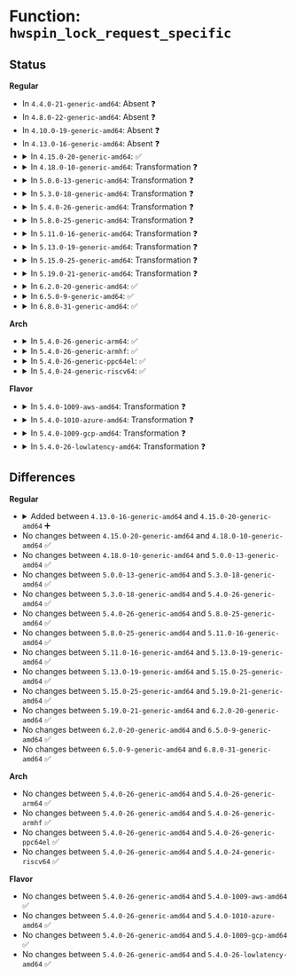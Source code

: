 # Function: <code>hwspin_lock_request_specific</code>

## Status
<b>Regular</b>
<ul>
<li>
In <code>4.4.0-21-generic-amd64</code>: Absent ❓
</li>
<li>
In <code>4.8.0-22-generic-amd64</code>: Absent ❓
</li>
<li>
In <code>4.10.0-19-generic-amd64</code>: Absent ❓
</li>
<li>
In <code>4.13.0-16-generic-amd64</code>: Absent ❓
</li>
<li>
<details>
<summary>In <code>4.15.0-20-generic-amd64</code>: ✅</summary>

```c
struct hwspinlock * hwspin_lock_request_specific(unsigned int id)
```

```json
{
  "name": "hwspin_lock_request_specific",
  "collision_type": "Unique Global",
  "inline_type": "No",
  "funcs": [
    {
      "addr": 18446744071587306144,
      "name": "hwspin_lock_request_specific",
      "external": true,
      "loc": "drivers/hwspinlock/hwspinlock_core.c:590",
      "file": "drivers/hwspinlock/hwspinlock_core.c",
      "inline": "seen, unknown",
      "caller_inline": [],
      "caller_func": []
    }
  ],
  "symbols": [
    {
      "addr": 18446744071587306144,
      "name": "hwspin_lock_request_specific",
      "section": ".text",
      "bind": "STB_GLOBAL",
      "size": 205
    }
  ]
}
```
</details>
</li>
<li>
<details>
<summary>In <code>4.18.0-10-generic-amd64</code>: Transformation ❓</summary>

```c
struct hwspinlock * hwspin_lock_request_specific(unsigned int id)
```

```json
{
  "name": "hwspin_lock_request_specific",
  "collision_type": "Unique Global",
  "inline_type": "No",
  "funcs": [
    {
      "addr": 0,
      "name": "hwspin_lock_request_specific",
      "external": true,
      "loc": "drivers/hwspinlock/hwspinlock_core.c:617",
      "file": "drivers/hwspinlock/hwspinlock_core.c",
      "inline": "seen, unknown",
      "caller_inline": [],
      "caller_func": [
        "drivers/base/regmap/regmap.c:__regmap_init"
      ]
    }
  ],
  "symbols": [
    {
      "addr": 18446744071587609617,
      "name": "hwspin_lock_request_specific.cold.9",
      "section": ".text",
      "bind": "STB_LOCAL",
      "size": 56
    },
    {
      "addr": 18446744071587608128,
      "name": "hwspin_lock_request_specific",
      "section": ".text",
      "bind": "STB_GLOBAL",
      "size": 163
    }
  ]
}
```
</details>
</li>
<li>
<details>
<summary>In <code>5.0.0-13-generic-amd64</code>: Transformation ❓</summary>

```c
struct hwspinlock * hwspin_lock_request_specific(unsigned int id)
```

```json
{
  "name": "hwspin_lock_request_specific",
  "collision_type": "Unique Global",
  "inline_type": "No",
  "funcs": [
    {
      "addr": 0,
      "name": "hwspin_lock_request_specific",
      "external": true,
      "loc": "drivers/hwspinlock/hwspinlock_core.c:728",
      "file": "drivers/hwspinlock/hwspinlock_core.c",
      "inline": "seen, unknown",
      "caller_inline": [],
      "caller_func": [
        "drivers/base/regmap/regmap.c:__regmap_init",
        "drivers/hwspinlock/hwspinlock_core.c:devm_hwspin_lock_request_specific"
      ]
    }
  ],
  "symbols": [
    {
      "addr": 18446744071587738417,
      "name": "hwspin_lock_request_specific.cold.13",
      "section": ".text",
      "bind": "STB_LOCAL",
      "size": 56
    },
    {
      "addr": 18446744071587736512,
      "name": "hwspin_lock_request_specific",
      "section": ".text",
      "bind": "STB_GLOBAL",
      "size": 163
    }
  ]
}
```
</details>
</li>
<li>
<details>
<summary>In <code>5.3.0-18-generic-amd64</code>: Transformation ❓</summary>

```c
struct hwspinlock * hwspin_lock_request_specific(unsigned int id)
```

```json
{
  "name": "hwspin_lock_request_specific",
  "collision_type": "Unique Global",
  "inline_type": "No",
  "funcs": [
    {
      "addr": 0,
      "name": "hwspin_lock_request_specific",
      "external": true,
      "loc": "drivers/hwspinlock/hwspinlock_core.c:750",
      "file": "drivers/hwspinlock/hwspinlock_core.c",
      "inline": "seen, unknown",
      "caller_inline": [],
      "caller_func": [
        "drivers/base/regmap/regmap.c:__regmap_init",
        "drivers/hwspinlock/hwspinlock_core.c:devm_hwspin_lock_request_specific"
      ]
    }
  ],
  "symbols": [
    {
      "addr": 18446744071588023017,
      "name": "hwspin_lock_request_specific.cold",
      "section": ".text",
      "bind": "STB_LOCAL",
      "size": 76
    },
    {
      "addr": 18446744071588021456,
      "name": "hwspin_lock_request_specific",
      "section": ".text",
      "bind": "STB_GLOBAL",
      "size": 165
    }
  ]
}
```
</details>
</li>
<li>
<details>
<summary>In <code>5.4.0-26-generic-amd64</code>: Transformation ❓</summary>

```c
struct hwspinlock * hwspin_lock_request_specific(unsigned int id)
```

```json
{
  "name": "hwspin_lock_request_specific",
  "collision_type": "Unique Global",
  "inline_type": "No",
  "funcs": [
    {
      "addr": 0,
      "name": "hwspin_lock_request_specific",
      "external": true,
      "loc": "drivers/hwspinlock/hwspinlock_core.c:750",
      "file": "drivers/hwspinlock/hwspinlock_core.c",
      "inline": "seen, unknown",
      "caller_inline": [],
      "caller_func": [
        "drivers/base/regmap/regmap.c:__regmap_init",
        "drivers/hwspinlock/hwspinlock_core.c:devm_hwspin_lock_request_specific"
      ]
    }
  ],
  "symbols": [
    {
      "addr": 18446744071588230456,
      "name": "hwspin_lock_request_specific.cold",
      "section": ".text",
      "bind": "STB_LOCAL",
      "size": 57
    },
    {
      "addr": 18446744071588229072,
      "name": "hwspin_lock_request_specific",
      "section": ".text",
      "bind": "STB_GLOBAL",
      "size": 165
    }
  ]
}
```
</details>
</li>
<li>
<details>
<summary>In <code>5.8.0-25-generic-amd64</code>: Transformation ❓</summary>

```c
struct hwspinlock * hwspin_lock_request_specific(unsigned int id)
```

```json
{
  "name": "hwspin_lock_request_specific",
  "collision_type": "Unique Global",
  "inline_type": "No",
  "funcs": [
    {
      "addr": 0,
      "name": "hwspin_lock_request_specific",
      "external": true,
      "loc": "drivers/hwspinlock/hwspinlock_core.c:752",
      "file": "drivers/hwspinlock/hwspinlock_core.c",
      "inline": "seen, unknown",
      "caller_inline": [],
      "caller_func": [
        "drivers/base/regmap/regmap.c:__regmap_init",
        "drivers/hwspinlock/hwspinlock_core.c:devm_hwspin_lock_request_specific"
      ]
    }
  ],
  "symbols": [
    {
      "addr": 18446744071589105183,
      "name": "hwspin_lock_request_specific.cold",
      "section": ".text",
      "bind": "STB_LOCAL",
      "size": 57
    },
    {
      "addr": 18446744071589103504,
      "name": "hwspin_lock_request_specific",
      "section": ".text",
      "bind": "STB_GLOBAL",
      "size": 159
    }
  ]
}
```
</details>
</li>
<li>
<details>
<summary>In <code>5.11.0-16-generic-amd64</code>: Transformation ❓</summary>

```c
struct hwspinlock * hwspin_lock_request_specific(unsigned int id)
```

```json
{
  "name": "hwspin_lock_request_specific",
  "collision_type": "Unique Global",
  "inline_type": "No",
  "funcs": [
    {
      "addr": 0,
      "name": "hwspin_lock_request_specific",
      "external": true,
      "loc": "drivers/hwspinlock/hwspinlock_core.c:752",
      "file": "drivers/hwspinlock/hwspinlock_core.c",
      "inline": "seen, unknown",
      "caller_inline": [],
      "caller_func": [
        "drivers/base/regmap/regmap.c:__regmap_init",
        "drivers/hwspinlock/hwspinlock_core.c:devm_hwspin_lock_request_specific"
      ]
    }
  ],
  "symbols": [
    {
      "addr": 18446744071591615507,
      "name": "hwspin_lock_request_specific.cold",
      "section": ".text",
      "bind": "STB_LOCAL",
      "size": 57
    },
    {
      "addr": 18446744071589102816,
      "name": "hwspin_lock_request_specific",
      "section": ".text",
      "bind": "STB_GLOBAL",
      "size": 159
    }
  ]
}
```
</details>
</li>
<li>
<details>
<summary>In <code>5.13.0-19-generic-amd64</code>: Transformation ❓</summary>

```c
struct hwspinlock * hwspin_lock_request_specific(unsigned int id)
```

```json
{
  "name": "hwspin_lock_request_specific",
  "collision_type": "Unique Global",
  "inline_type": "No",
  "funcs": [
    {
      "addr": 0,
      "name": "hwspin_lock_request_specific",
      "external": true,
      "loc": "drivers/hwspinlock/hwspinlock_core.c:752",
      "file": "drivers/hwspinlock/hwspinlock_core.c",
      "inline": "seen, unknown",
      "caller_inline": [],
      "caller_func": [
        "drivers/base/regmap/regmap.c:__regmap_init",
        "drivers/hwspinlock/hwspinlock_core.c:devm_hwspin_lock_request_specific"
      ]
    }
  ],
  "symbols": [
    {
      "addr": 18446744071591558594,
      "name": "hwspin_lock_request_specific.cold",
      "section": ".text",
      "bind": "STB_LOCAL",
      "size": 57
    },
    {
      "addr": 18446744071588992048,
      "name": "hwspin_lock_request_specific",
      "section": ".text",
      "bind": "STB_GLOBAL",
      "size": 159
    }
  ]
}
```
</details>
</li>
<li>
<details>
<summary>In <code>5.15.0-25-generic-amd64</code>: Transformation ❓</summary>

```c
struct hwspinlock * hwspin_lock_request_specific(unsigned int id)
```

```json
{
  "name": "hwspin_lock_request_specific",
  "collision_type": "Unique Global",
  "inline_type": "No",
  "funcs": [
    {
      "addr": 0,
      "name": "hwspin_lock_request_specific",
      "external": true,
      "loc": "drivers/hwspinlock/hwspinlock_core.c:752",
      "file": "drivers/hwspinlock/hwspinlock_core.c",
      "inline": "seen, unknown",
      "caller_inline": [],
      "caller_func": [
        "drivers/base/regmap/regmap.c:__regmap_init",
        "drivers/hwspinlock/hwspinlock_core.c:devm_hwspin_lock_request_specific"
      ]
    }
  ],
  "symbols": [
    {
      "addr": 18446744071592679204,
      "name": "hwspin_lock_request_specific.cold",
      "section": ".text",
      "bind": "STB_LOCAL",
      "size": 57
    },
    {
      "addr": 18446744071589706112,
      "name": "hwspin_lock_request_specific",
      "section": ".text",
      "bind": "STB_GLOBAL",
      "size": 159
    }
  ]
}
```
</details>
</li>
<li>
<details>
<summary>In <code>5.19.0-21-generic-amd64</code>: Transformation ❓</summary>

```c
struct hwspinlock * hwspin_lock_request_specific(unsigned int id)
```

```json
{
  "name": "hwspin_lock_request_specific",
  "collision_type": "Unique Global",
  "inline_type": "No",
  "funcs": [
    {
      "addr": 0,
      "name": "hwspin_lock_request_specific",
      "external": true,
      "loc": "drivers/hwspinlock/hwspinlock_core.c:752",
      "file": "drivers/hwspinlock/hwspinlock_core.c",
      "inline": "seen, unknown",
      "caller_inline": [],
      "caller_func": [
        "drivers/base/regmap/regmap.c:__regmap_init",
        "drivers/hwspinlock/hwspinlock_core.c:devm_hwspin_lock_request_specific"
      ]
    }
  ],
  "symbols": [
    {
      "addr": 18446744071594564583,
      "name": "hwspin_lock_request_specific.cold",
      "section": ".text",
      "bind": "STB_LOCAL",
      "size": 53
    },
    {
      "addr": 18446744071591213936,
      "name": "hwspin_lock_request_specific",
      "section": ".text",
      "bind": "STB_GLOBAL",
      "size": 166
    }
  ]
}
```
</details>
</li>
<li>
<details>
<summary>In <code>6.2.0-20-generic-amd64</code>: ✅</summary>

```c
struct hwspinlock * hwspin_lock_request_specific(unsigned int id)
```

```json
{
  "name": "hwspin_lock_request_specific",
  "collision_type": "Unique Global",
  "inline_type": "No",
  "funcs": [
    {
      "addr": 18446744071592957264,
      "name": "hwspin_lock_request_specific",
      "external": true,
      "loc": "drivers/hwspinlock/hwspinlock_core.c:752",
      "file": "drivers/hwspinlock/hwspinlock_core.c",
      "inline": "seen, unknown",
      "caller_inline": [],
      "caller_func": [
        "drivers/base/regmap/regmap.c:__regmap_init",
        "drivers/hwspinlock/hwspinlock_core.c:devm_hwspin_lock_request_specific"
      ]
    }
  ],
  "symbols": [
    {
      "addr": 18446744071592957264,
      "name": "hwspin_lock_request_specific",
      "section": ".text",
      "bind": "STB_GLOBAL",
      "size": 210
    }
  ]
}
```
</details>
</li>
<li>
<details>
<summary>In <code>6.5.0-9-generic-amd64</code>: ✅</summary>

```c
struct hwspinlock * hwspin_lock_request_specific(unsigned int id)
```

```json
{
  "name": "hwspin_lock_request_specific",
  "collision_type": "Unique Global",
  "inline_type": "No",
  "funcs": [
    {
      "addr": 18446744071593407632,
      "name": "hwspin_lock_request_specific",
      "external": true,
      "loc": "drivers/hwspinlock/hwspinlock_core.c:752",
      "file": "drivers/hwspinlock/hwspinlock_core.c",
      "inline": "seen, unknown",
      "caller_inline": [],
      "caller_func": [
        "drivers/base/regmap/regmap.c:__regmap_init",
        "drivers/hwspinlock/hwspinlock_core.c:devm_hwspin_lock_request_specific"
      ]
    }
  ],
  "symbols": [
    {
      "addr": 18446744071593407632,
      "name": "hwspin_lock_request_specific",
      "section": ".text",
      "bind": "STB_GLOBAL",
      "size": 210
    }
  ]
}
```
</details>
</li>
<li>
<details>
<summary>In <code>6.8.0-31-generic-amd64</code>: ✅</summary>

```c
struct hwspinlock * hwspin_lock_request_specific(unsigned int id)
```

```json
{
  "name": "hwspin_lock_request_specific",
  "collision_type": "Unique Global",
  "inline_type": "No",
  "funcs": [
    {
      "addr": 18446744071594153344,
      "name": "hwspin_lock_request_specific",
      "external": true,
      "loc": "drivers/hwspinlock/hwspinlock_core.c:757",
      "file": "drivers/hwspinlock/hwspinlock_core.c",
      "inline": "seen, unknown",
      "caller_inline": [],
      "caller_func": [
        "drivers/base/regmap/regmap.c:__regmap_init",
        "drivers/hwspinlock/hwspinlock_core.c:devm_hwspin_lock_request_specific"
      ]
    }
  ],
  "symbols": [
    {
      "addr": 18446744071594153344,
      "name": "hwspin_lock_request_specific",
      "section": ".text",
      "bind": "STB_GLOBAL",
      "size": 210
    }
  ]
}
```
</details>
</li>
</ul>
<b>Arch</b>
<ul>
<li>
<details>
<summary>In <code>5.4.0-26-generic-arm64</code>: ✅</summary>

```c
struct hwspinlock * hwspin_lock_request_specific(unsigned int id)
```

```json
{
  "name": "hwspin_lock_request_specific",
  "collision_type": "Unique Global",
  "inline_type": "No",
  "funcs": [
    {
      "addr": 18446603336501685112,
      "name": "hwspin_lock_request_specific",
      "external": true,
      "loc": "drivers/hwspinlock/hwspinlock_core.c:750",
      "file": "drivers/hwspinlock/hwspinlock_core.c",
      "inline": "seen, unknown",
      "caller_inline": [],
      "caller_func": [
        "drivers/base/regmap/regmap.c:__regmap_init",
        "drivers/hwspinlock/hwspinlock_core.c:devm_hwspin_lock_request_specific"
      ]
    }
  ],
  "symbols": [
    {
      "addr": 18446603336501685112,
      "name": "hwspin_lock_request_specific",
      "section": ".text",
      "bind": "STB_GLOBAL",
      "size": 248
    }
  ]
}
```
</details>
</li>
<li>
<details>
<summary>In <code>5.4.0-26-generic-armhf</code>: ✅</summary>

```c
struct hwspinlock * hwspin_lock_request_specific(unsigned int id)
```

```json
{
  "name": "hwspin_lock_request_specific",
  "collision_type": "Unique Global",
  "inline_type": "No",
  "funcs": [
    {
      "addr": 3234211840,
      "name": "hwspin_lock_request_specific",
      "external": true,
      "loc": "drivers/hwspinlock/hwspinlock_core.c:750",
      "file": "drivers/hwspinlock/hwspinlock_core.c",
      "inline": "seen, unknown",
      "caller_inline": [],
      "caller_func": [
        "drivers/base/regmap/regmap.c:__regmap_init",
        "drivers/hwspinlock/hwspinlock_core.c:devm_hwspin_lock_request_specific"
      ]
    }
  ],
  "symbols": [
    {
      "addr": 3234211840,
      "name": "hwspin_lock_request_specific",
      "section": ".text",
      "bind": "STB_GLOBAL",
      "size": 244
    }
  ]
}
```
</details>
</li>
<li>
<details>
<summary>In <code>5.4.0-26-generic-ppc64el</code>: ✅</summary>

```c
struct hwspinlock * hwspin_lock_request_specific(unsigned int id)
```

```json
{
  "name": "hwspin_lock_request_specific",
  "collision_type": "Unique Global",
  "inline_type": "No",
  "funcs": [
    {
      "addr": 13835058055295117120,
      "name": "hwspin_lock_request_specific",
      "external": true,
      "loc": "drivers/hwspinlock/hwspinlock_core.c:750",
      "file": "drivers/hwspinlock/hwspinlock_core.c",
      "inline": "seen, unknown",
      "caller_inline": [],
      "caller_func": [
        "drivers/base/regmap/regmap.c:__regmap_init",
        "drivers/hwspinlock/hwspinlock_core.c:devm_hwspin_lock_request_specific"
      ]
    }
  ],
  "symbols": [
    {
      "addr": 13835058055295117120,
      "name": "hwspin_lock_request_specific",
      "section": ".text",
      "bind": "STB_GLOBAL",
      "size": 328
    }
  ]
}
```
</details>
</li>
<li>
<details>
<summary>In <code>5.4.0-24-generic-riscv64</code>: ✅</summary>

```c
struct hwspinlock * hwspin_lock_request_specific(unsigned int id)
```

```json
{
  "name": "hwspin_lock_request_specific",
  "collision_type": "Unique Global",
  "inline_type": "No",
  "funcs": [
    {
      "addr": 18446743936278121354,
      "name": "hwspin_lock_request_specific",
      "external": true,
      "loc": "drivers/hwspinlock/hwspinlock_core.c:750",
      "file": "drivers/hwspinlock/hwspinlock_core.c",
      "inline": "seen, unknown",
      "caller_inline": [],
      "caller_func": [
        "drivers/base/regmap/regmap.c:__regmap_init",
        "drivers/hwspinlock/hwspinlock_core.c:devm_hwspin_lock_request_specific"
      ]
    }
  ],
  "symbols": [
    {
      "addr": 18446743936278121354,
      "name": "hwspin_lock_request_specific",
      "section": ".text",
      "bind": "STB_GLOBAL",
      "size": 238
    }
  ]
}
```
</details>
</li>
</ul>
<b>Flavor</b>
<ul>
<li>
<details>
<summary>In <code>5.4.0-1009-aws-amd64</code>: Transformation ❓</summary>

```c
struct hwspinlock * hwspin_lock_request_specific(unsigned int id)
```

```json
{
  "name": "hwspin_lock_request_specific",
  "collision_type": "Unique Global",
  "inline_type": "No",
  "funcs": [
    {
      "addr": 0,
      "name": "hwspin_lock_request_specific",
      "external": true,
      "loc": "drivers/hwspinlock/hwspinlock_core.c:750",
      "file": "drivers/hwspinlock/hwspinlock_core.c",
      "inline": "seen, unknown",
      "caller_inline": [],
      "caller_func": [
        "drivers/base/regmap/regmap.c:__regmap_init",
        "drivers/hwspinlock/hwspinlock_core.c:devm_hwspin_lock_request_specific"
      ]
    }
  ],
  "symbols": [
    {
      "addr": 18446744071587842152,
      "name": "hwspin_lock_request_specific.cold",
      "section": ".text",
      "bind": "STB_LOCAL",
      "size": 57
    },
    {
      "addr": 18446744071587840768,
      "name": "hwspin_lock_request_specific",
      "section": ".text",
      "bind": "STB_GLOBAL",
      "size": 165
    }
  ]
}
```
</details>
</li>
<li>
<details>
<summary>In <code>5.4.0-1010-azure-amd64</code>: Transformation ❓</summary>

```c
struct hwspinlock * hwspin_lock_request_specific(unsigned int id)
```

```json
{
  "name": "hwspin_lock_request_specific",
  "collision_type": "Unique Global",
  "inline_type": "No",
  "funcs": [
    {
      "addr": 0,
      "name": "hwspin_lock_request_specific",
      "external": true,
      "loc": "drivers/hwspinlock/hwspinlock_core.c:750",
      "file": "drivers/hwspinlock/hwspinlock_core.c",
      "inline": "seen, unknown",
      "caller_inline": [],
      "caller_func": [
        "drivers/base/regmap/regmap.c:__regmap_init",
        "drivers/hwspinlock/hwspinlock_core.c:devm_hwspin_lock_request_specific"
      ]
    }
  ],
  "symbols": [
    {
      "addr": 18446744071587548482,
      "name": "hwspin_lock_request_specific.cold",
      "section": ".text",
      "bind": "STB_LOCAL",
      "size": 57
    },
    {
      "addr": 18446744071587547680,
      "name": "hwspin_lock_request_specific",
      "section": ".text",
      "bind": "STB_GLOBAL",
      "size": 165
    }
  ]
}
```
</details>
</li>
<li>
<details>
<summary>In <code>5.4.0-1009-gcp-amd64</code>: Transformation ❓</summary>

```c
struct hwspinlock * hwspin_lock_request_specific(unsigned int id)
```

```json
{
  "name": "hwspin_lock_request_specific",
  "collision_type": "Unique Global",
  "inline_type": "No",
  "funcs": [
    {
      "addr": 0,
      "name": "hwspin_lock_request_specific",
      "external": true,
      "loc": "drivers/hwspinlock/hwspinlock_core.c:750",
      "file": "drivers/hwspinlock/hwspinlock_core.c",
      "inline": "seen, unknown",
      "caller_inline": [],
      "caller_func": [
        "drivers/base/regmap/regmap.c:__regmap_init",
        "drivers/hwspinlock/hwspinlock_core.c:devm_hwspin_lock_request_specific"
      ]
    }
  ],
  "symbols": [
    {
      "addr": 18446744071588184936,
      "name": "hwspin_lock_request_specific.cold",
      "section": ".text",
      "bind": "STB_LOCAL",
      "size": 57
    },
    {
      "addr": 18446744071588183552,
      "name": "hwspin_lock_request_specific",
      "section": ".text",
      "bind": "STB_GLOBAL",
      "size": 165
    }
  ]
}
```
</details>
</li>
<li>
<details>
<summary>In <code>5.4.0-26-lowlatency-amd64</code>: Transformation ❓</summary>

```c
struct hwspinlock * hwspin_lock_request_specific(unsigned int id)
```

```json
{
  "name": "hwspin_lock_request_specific",
  "collision_type": "Unique Global",
  "inline_type": "No",
  "funcs": [
    {
      "addr": 0,
      "name": "hwspin_lock_request_specific",
      "external": true,
      "loc": "drivers/hwspinlock/hwspinlock_core.c:750",
      "file": "drivers/hwspinlock/hwspinlock_core.c",
      "inline": "seen, unknown",
      "caller_inline": [],
      "caller_func": [
        "drivers/base/regmap/regmap.c:__regmap_init",
        "drivers/hwspinlock/hwspinlock_core.c:devm_hwspin_lock_request_specific"
      ]
    }
  ],
  "symbols": [
    {
      "addr": 18446744071588302800,
      "name": "hwspin_lock_request_specific.cold",
      "section": ".text",
      "bind": "STB_LOCAL",
      "size": 57
    },
    {
      "addr": 18446744071588301600,
      "name": "hwspin_lock_request_specific",
      "section": ".text",
      "bind": "STB_GLOBAL",
      "size": 165
    }
  ]
}
```
</details>
</li>
</ul>

## Differences
<b>Regular</b>
<ul>
<li>
<details>
<summary>Added between <code>4.13.0-16-generic-amd64</code> and <code>4.15.0-20-generic-amd64</code> ➕</summary>

```c
struct hwspinlock * hwspin_lock_request_specific(unsigned int id)
```
</details>
</li>
<li>
No changes between <code>4.15.0-20-generic-amd64</code> and <code>4.18.0-10-generic-amd64</code> ✅
</li>
<li>
No changes between <code>4.18.0-10-generic-amd64</code> and <code>5.0.0-13-generic-amd64</code> ✅
</li>
<li>
No changes between <code>5.0.0-13-generic-amd64</code> and <code>5.3.0-18-generic-amd64</code> ✅
</li>
<li>
No changes between <code>5.3.0-18-generic-amd64</code> and <code>5.4.0-26-generic-amd64</code> ✅
</li>
<li>
No changes between <code>5.4.0-26-generic-amd64</code> and <code>5.8.0-25-generic-amd64</code> ✅
</li>
<li>
No changes between <code>5.8.0-25-generic-amd64</code> and <code>5.11.0-16-generic-amd64</code> ✅
</li>
<li>
No changes between <code>5.11.0-16-generic-amd64</code> and <code>5.13.0-19-generic-amd64</code> ✅
</li>
<li>
No changes between <code>5.13.0-19-generic-amd64</code> and <code>5.15.0-25-generic-amd64</code> ✅
</li>
<li>
No changes between <code>5.15.0-25-generic-amd64</code> and <code>5.19.0-21-generic-amd64</code> ✅
</li>
<li>
No changes between <code>5.19.0-21-generic-amd64</code> and <code>6.2.0-20-generic-amd64</code> ✅
</li>
<li>
No changes between <code>6.2.0-20-generic-amd64</code> and <code>6.5.0-9-generic-amd64</code> ✅
</li>
<li>
No changes between <code>6.5.0-9-generic-amd64</code> and <code>6.8.0-31-generic-amd64</code> ✅
</li>
</ul>
<b>Arch</b>
<ul>
<li>
No changes between <code>5.4.0-26-generic-amd64</code> and <code>5.4.0-26-generic-arm64</code> ✅
</li>
<li>
No changes between <code>5.4.0-26-generic-amd64</code> and <code>5.4.0-26-generic-armhf</code> ✅
</li>
<li>
No changes between <code>5.4.0-26-generic-amd64</code> and <code>5.4.0-26-generic-ppc64el</code> ✅
</li>
<li>
No changes between <code>5.4.0-26-generic-amd64</code> and <code>5.4.0-24-generic-riscv64</code> ✅
</li>
</ul>
<b>Flavor</b>
<ul>
<li>
No changes between <code>5.4.0-26-generic-amd64</code> and <code>5.4.0-1009-aws-amd64</code> ✅
</li>
<li>
No changes between <code>5.4.0-26-generic-amd64</code> and <code>5.4.0-1010-azure-amd64</code> ✅
</li>
<li>
No changes between <code>5.4.0-26-generic-amd64</code> and <code>5.4.0-1009-gcp-amd64</code> ✅
</li>
<li>
No changes between <code>5.4.0-26-generic-amd64</code> and <code>5.4.0-26-lowlatency-amd64</code> ✅
</li>
</ul>
